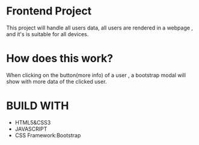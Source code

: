 <h1> Frontend Project</h1>
<p> This project will handle all users data, all users are rendered in a webpage , and it's 
is suitable for all devices.</p>
<h1> How does this work?</h1>
  <p>When clicking on the button(more info) of a user , a bootstrap modal will show with more data of the clicked user.  </p>
<h1 > BUILD WITH </h1>
<ul > 
  <li> HTML5&CSS3</li>
  <li> JAVASCRIPT</li>
  <li> CSS Framework:Bootstrap </li>
  </ul>
  
